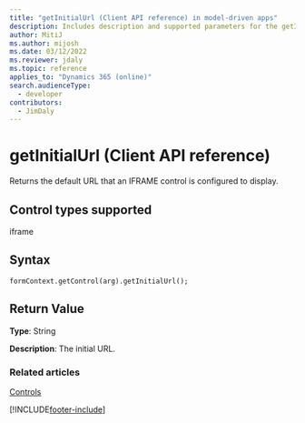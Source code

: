 ```yaml
---
title: "getInitialUrl (Client API reference) in model-driven apps"
description: Includes description and supported parameters for the getInitialUrl method.
author: MitiJ
ms.author: mijosh
ms.date: 03/12/2022
ms.reviewer: jdaly
ms.topic: reference
applies_to: "Dynamics 365 (online)"
search.audienceType: 
  - developer
contributors:
  - JimDaly
---
```

# getInitialUrl (Client API reference)

Returns the default URL that an IFRAME control is configured to display. 

## Control types supported

iframe

## Syntax

`formContext.getControl(arg).getInitialUrl();`

## Return Value

**Type**: String

**Description**: The initial URL.

### Related articles

[Controls](../controls.md)


[!INCLUDE[footer-include](../../../../../includes/footer-banner.md)]
